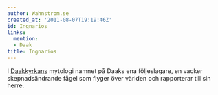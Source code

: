 ```yaml
---
author: Wahnstrom.se
created_at: '2011-08-07T19:19:46Z'
id: Ingnarios
links:
  mention:
  - Daak
title: Ingnarios
---
```


I [Daakkyrkans] mytologi namnet på Daaks ena följeslagare, en vacker skepnadsändrande fågel som
flyger över världen och rapporterar till sin herre.

  [Daakkyrkans]: Daak